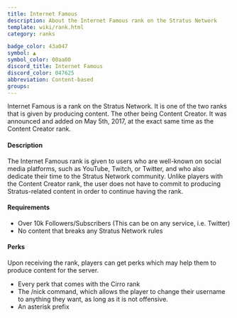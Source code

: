 ```yaml
---
title: Internet Famous
description: About the Internet Famous rank on the Stratus Network
template: wiki/rank.html
category: ranks

badge_color: 43a047
symbol: ▲
symbol_color: 00aa00
discord_title: Internet Famous
discord_color: 047625
abbreviation: Content-based
groups: 
---
```


Internet Famous is a rank on the Stratus Network. It is one of the two ranks that is given by producing content. The other being Content Creator. It was announced and added on May 5th, 2017, at the exact same time as the Content Creator rank.

#### Description

The Internet Famous rank is given to users who are well-known on social media platforms, such as YouTube, Twitch, or Twitter, and who also dedicate their time to the Stratus Network community. Unlike players with the Content Creator rank, the user does not have to commit to producing Stratus-related content in order to continue having the rank.

#### Requirements

- Over 10k Followers/Subscribers (This can be on any service, i.e. Twitter)
- No content that breaks any Stratus Network rules

#### Perks

Upon receiving the rank, players can get perks which may help them to produce content for the server.

- Every perk that comes with the Cirro rank
- The /nick command, which allows the player to change their username to anything they want, as long as it is not offensive.
- An asterisk prefix
